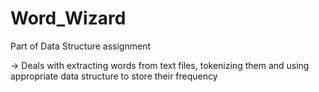 # Word_Wizard

Part of Data Structure assignment 

-> Deals with extracting words from text files, tokenizing them and using appropriate data structure to store their frequency
